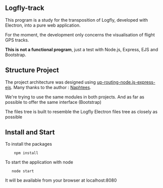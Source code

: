 ## Logfly-track

This program is a study for the transposition of Logfly, developed with Electron, into a pure web application.

For the moment, the development only concerns the visualisation of flight GPS tracks.

**This is not a functional program**, just a test with  Node.js, Express, EJS and Bootstrap.

## Structure Project

The project architecture was designed using [up-routing-node.js-express-ejs](https://github.com/napthees/up-routing-node.js-express-ejs). Many thanks to the author : [Naphtees](https://github.com/napthees).

We're trying to use the same modules in both projects. And as far as possible to offer the same interface (Bootstrap)

The files tree is built to resemble the Logfly Electron files tree as closely as possible

## Install and Start

 To install the packages

```
    npm install
```
 To start the application with node
 ```
    node start
 ```
It will be available from your browser at localhost:8080

